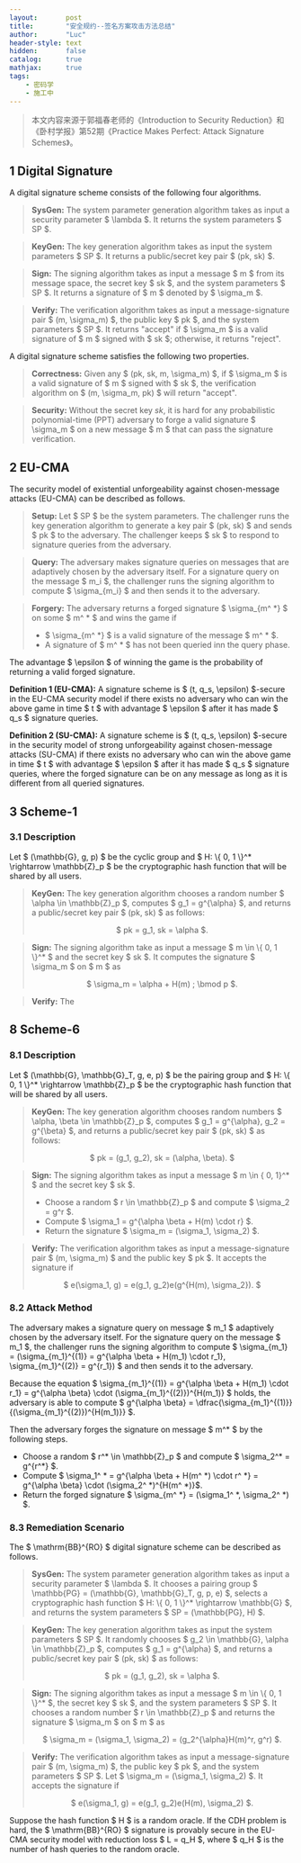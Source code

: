 ```yaml
---
layout:       post
title:        "安全规约--签名方案攻击方法总结"
author:       "Luc"
header-style: text
hidden:       false
catalog:      true
mathjax:      true
tags:
    - 密码学
    - 施工中
---
```


> 本文内容来源于郭福春老师的《Introduction to Security Reduction》和《卧村学报》第52期《Practice Makes Perfect: Attack Signature Schemes》。

## 1 Digital Signature

A digital signature scheme consists of the following four algorithms.

> **SysGen:** The system parameter generation algorithm takes as input a security parameter $ \lambda $. It returns the system parameters $ SP $.

> **KeyGen:** The key generation algorithm takes as input the system parameters $ SP $. It returns a public/secret key pair $ (pk, sk) $.

> **Sign:** The signing algorithm takes as input a message $ m $ from its message space, the secret key $ sk $, and the system parameters $ SP $. It returns a signature of $ m $ denoted by $ \sigma_m $.

> **Verify:** The verification algorithm takes as input a message-signature pair $ (m, \sigma_m) $, the public key $ pk $, and the system parameters $ SP $. It returns "accept" if $ \sigma_m $ is a valid signature of $ m $ signed with $ sk $; otherwise, it returns "reject".

A digital signature scheme satisfies the following two properties.

> **Correctness:** Given any $ (pk, sk, m, \sigma_m) $, if $ \sigma_m $ is a valid signature of $ m $ signed with $ sk $, the verification algorithm on $ (m, \sigma_m, pk) $ will return "accept".

> **Security:** Without the secret key $sk$, it is hard for any probabilistic polynomial-time (PPT) adversary to forge a valid signature $ \sigma_m $ on a new message $ m $ that can pass the signature verification.

## 2 EU-CMA

The security model of existential unforgeability against chosen-message attacks (EU-CMA) can be described as follows.

> **Setup:** Let $ SP $ be the system parameters. The challenger runs the key generation algorithm to generate a key pair $ (pk, sk) $ and sends $ pk $ to the adversary. The challenger keeps $ sk $ to respond to signature queries from the adversary.

> **Query:** The adversary makes signature queries on messages that are adaptively chosen by the adversary itself. For a signature query on the message $ m_i $, the challenger runs the signing algorithm to compute $ \sigma_{m_i} $ and then sends it to the adversary.

> **Forgery:** The adversary returns a forged signature $ \sigma_{m^ *} $ on some $ m^ * $ and wins the game if
> - $ \sigma_{m^ *} $ is a valid signature of the message $ m^ * $.
> - A signature of $ m^ * $ has not been queried inn the query phase.

The advantage $ \epsilon $ of winning the game is the probability of returning a valid forged signature.

**Definition 1 (EU-CMA):** A signature scheme is $ (t, q_s, \epsilon) $-secure in the EU-CMA security model if there exists no adversary who can win the above game in time $ t $ with advantage $ \epsilon $ after it has made $ q_s $ signature queries.

**Definition 2 (SU-CMA):** A signature scheme is $ (t, q_s, \epsilon) $-secure in the security model of strong unforgeability against chosen-message attacks (SU-CMA) if there exists no adversary who can win the above game in time $ t $ with advantage $ \epsilon $ after it has made $ q_s $ signature queries, where the forged signature can be on any message as long as it is different from all queried signatures.

## 3 Scheme-1

### 3.1 Description

Let $ (\mathbb{G}, g, p) $ be the cyclic group and $ H: \\{ 0, 1 \\}^* \rightarrow \mathbb{Z}_p $ be the cryptographic hash function that will be shared by all users.

> **KeyGen:** The key generation algorithm chooses a random number $ \alpha \in \mathbb{Z}_p $, computes $ g_1 = g^{\alpha} $, and returns a public/secret key pair $ (pk, sk) $ as follows: <br><center> $ pk = g_1, sk = \alpha $.

> **Sign:** The signing algorithm take as input a message $ m \in \\{ 0, 1 \\}^* $ and the secret key $ sk $. It computes the signature $ \sigma_m $ on $ m $ as <br><center> $ \sigma_m = \alpha + H(m) \; \bmod p $.

> **Verify:** The

## 8 Scheme-6

### 8.1 Description

Let $ (\mathbb{G}, \mathbb{G}_T, g, e, p) $ be the pairing group and $ H: \\{ 0, 1 \\}^* \rightarrow \mathbb{Z}_p $ be the cryptographic hash function that will be shared by all users.

> **KeyGen:** The key generation algorithm chooses random numbers $ \alpha, \beta \in \mathbb{Z}_p $, computes $ g_1 = g^{\alpha}, g_2 = g^{\beta} $, and returns a public/secret key pair $ (pk, sk) $ as follows: <br><center> $ pk = (g_1, g_2), sk = (\alpha, \beta). $

> **Sign:** The signing algorithm takes as input a message $ m \in \{ 0, 1\}^* $ and the secret key $ sk $.
> - Choose a random $ r \in \mathbb{Z}_p $ and compute $ \sigma_2 = g^r $.
> - Compute $ \sigma_1 = g^{\alpha \beta + H(m) \cdot r} $.
> - Return the signature $ \sigma_m = (\sigma_1, \sigma_2) $.

> **Verify:** The verification algorithm takes as input a message-signature pair $ (m, \sigma_m) $ and the public key $ pk $. It accepts the signature if <br><center> $ e(\sigma_1, g) = e(g_1, g_2)e(g^{H(m), \sigma_2}). $

### 8.2 Attack Method
The adversary makes a signature query on message $ m_1 $ adaptively chosen by the adversary itself. For the signature query on the message $ m_1 $, the challenger runs the signing algorithm to compute $ \sigma_{m_1} = (\sigma_{m_1}^{(1)} = g^{\alpha \beta + H(m_1) \cdot r_1}, \sigma_{m_1}^{(2)} = g^{r_1}) $ and then sends it to the adversary.

Because the equation $ \sigma_{m_1}^{(1)} = g^{\alpha \beta + H(m_1) \cdot r_1} = g^{\alpha \beta} \cdot (\sigma_{m_1}^{(2)})^{H(m_1)} $ holds, the adversary is able to compute $ g^{\alpha \beta} = \dfrac{\sigma_{m_1}^{(1)}}{(\sigma_{m_1}^{(2)})^{H(m_1)}} $.

Then the adversary forges the signature on message $ m^* $ by the following steps.
- Choose a random $ r^* \in \mathbb{Z}_p $ and compute $ \sigma_2^* = g^{r^*} $.
- Compute $ \sigma_1^ * = g^{\alpha \beta + H(m^ *) \cdot r^ *} = g^{\alpha \beta} \cdot (\sigma_2^ *)^{H(m^ *)}$.
- Return the forged signature $ \sigma_{m^ *} = (\sigma_1^ *, \sigma_2^ *) $.

### 8.3 Remediation Scenario

The $ \mathrm{BB}^{RO} $ digital signature scheme can be described as follows.

> **SysGen:** The system parameter generation algorithm takes as input a security parameter $ \lambda $. It chooses a pairing group $ \mathbb{PG} = (\mathbb{G}, \mathbb{G}_T, g, p, e) $, selects a cryptographic hash function $ H: \\{ 0, 1 \\}^* \rightarrow \mathbb{G} $, and returns the system parameters $ SP = (\mathbb{PG}, H) $.

> **KeyGen:** The key generation algorithm takes as input the system parameters $ SP $. It randomly chooses $ g_2 \in \mathbb{G}, \alpha \in \mathbb{Z}_p $, computes $ g_1 = g^{\alpha} $, and returns a public/secret key pair $ (pk, sk) $ as follows: <br><center> $ pk = (g_1, g_2), sk = \alpha $.

> **Sign:** The signing algorithm takes as input a message $ m \in \\{ 0, 1 \\}^* $, the secret key $ sk $, and the system parameters $ SP $. It chooses a random number $ r \in \mathbb{Z}_p $ and returns the signature $ \sigma_m $ on $ m $ as <br><center> $ \sigma_m = (\sigma_1, \sigma_2) = (g_2^{\alpha}H(m)^r, g^r) $.

> **Verify:** The verification algorithm takes as input a message-signature pair $ (m, \sigma_m) $, the public key $ pk $, and the system parameters $ SP $. Let $ \sigma_m = (\sigma_1, \sigma_2) $. It accepts the signature if <br><center> $ e(\sigma_1, g) = e(g_1, g_2)e(H(m), \sigma_2) $.

Suppose the hash function $ H $ is a random oracle. If the CDH problem is hard, the $ \mathrm{BB}^{RO} $ signature is provably secure in the EU-CMA security model with reduction loss $ L = q_H $, where $ q_H $ is the number of hash queries to the random oracle.